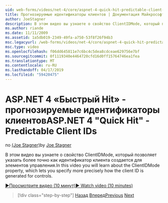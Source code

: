 ```yaml
---
uid: web-forms/videos/net-4/core/aspnet-4-quick-hit-predictable-client-ids
title: Прогнозируемые идентификаторы клиентов | Документация Майкрософт
author: JoeStagner
description: В этом видео вы узнаете о свойство ClientIDMode, который позволяет указать более точно как идентификатор клиента создается для элементов управления.
ms.author: riande
ms.date: 11/11/2009
ms.assetid: 1a5db019-2349-49fa-a750-53f8f26f94b3
msc.legacyurl: /web-forms/videos/net-4/core/aspnet-4-quick-hit-predictable-client-ids
msc.type: video
ms.openlocfilehash: f06dd645811e7c6bc4c5dea8cdceae629756e7bf
ms.sourcegitcommit: 0f1119340e4464720cfd16d0ff15764746ea1fea
ms.translationtype: MT
ms.contentlocale: ru-RU
ms.lasthandoff: 04/17/2019
ms.locfileid: "59420475"
---
```

# <a name="aspnet-4-quick-hit---predictable-client-ids"></a><span data-ttu-id="6fe3c-103">ASP.NET 4 «Быстрый Hit» - прогнозируемые идентификаторы клиентов</span><span class="sxs-lookup"><span data-stu-id="6fe3c-103">ASP.NET 4 "Quick Hit" - Predictable Client IDs</span></span>

<span data-ttu-id="6fe3c-104">по [(Joe Stagner)](https://github.com/JoeStagner)</span><span class="sxs-lookup"><span data-stu-id="6fe3c-104">by [Joe Stagner](https://github.com/JoeStagner)</span></span>

<span data-ttu-id="6fe3c-105">В этом видео вы узнаете о свойство ClientIDMode, который позволяет указать более точно как идентификатор клиента создается для элементов управления.</span><span class="sxs-lookup"><span data-stu-id="6fe3c-105">In this video you will learn about the ClientIDMode property, which lets you specify more precisely how the client ID is generated for controls.</span></span> 

[<span data-ttu-id="6fe3c-106">&#9654;Просмотрите видео (10 минут)</span><span class="sxs-lookup"><span data-stu-id="6fe3c-106">&#9654; Watch video (10 minutes)</span></span>](https://channel9.msdn.com/Blogs/ASP-NET-Site-Videos/aspnet-4-quick-hit-predictable-client-ids)

> [!div class="step-by-step"]
> <span data-ttu-id="6fe3c-107">[Назад](aspnet-4-quick-hit-clean-webconfig-files.md)
> [Вперед](aspnet-4-quick-hit-the-htmlencoder-utility-method.md)</span><span class="sxs-lookup"><span data-stu-id="6fe3c-107">[Previous](aspnet-4-quick-hit-clean-webconfig-files.md)
[Next](aspnet-4-quick-hit-the-htmlencoder-utility-method.md)</span></span>
